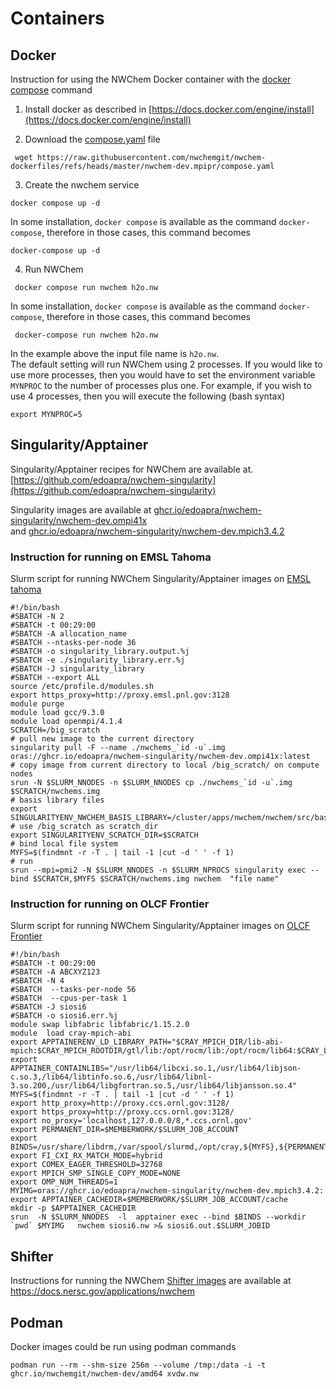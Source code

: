 # Containers

## Docker 

Instruction for using the NWChem Docker container with the [docker compose](https://docs.docker.com/compose) command

1. Install docker  as described in [https://docs.docker.com/engine/install](https://docs.docker.com/engine/install)

2. Download the [compose.yaml](https://raw.githubusercontent.com/nwchemgit/nwchem-dockerfiles/refs/heads/master/nwchem-dev.mpipr/compose.yaml) file
 
```
 wget https://raw.githubusercontent.com/nwchemgit/nwchem-dockerfiles/refs/heads/master/nwchem-dev.mpipr/compose.yaml
```

3. Create the nwchem service
``` 
docker compose up -d
```
In some installation, `docker compose` is available as the command `docker-compose`, therefore in those cases, this command becomes
``` 
docker-compose up -d
```

4. Run NWChem
 
``` 
 docker compose run nwchem h2o.nw
```
In some installation, `docker compose` is available as the command `docker-compose`, therefore in those cases, this command becomes
``` 
 docker-compose run nwchem h2o.nw
```


In the example above the input file name is `h2o.nw`.   
The default setting will run NWChem using 2 processes.
If you would like to use more processes,
then you would have to set the environment variable `MYNPROC` to the number of processes plus one.
For example, if you wish to use 4 processes, then you will execute the following (bash syntax)
```
export MYNPROC=5
```


## Singularity/Apptainer

Singularity/Apptainer recipes for NWChem are available at.  
[https://github.com/edoapra/nwchem-singularity](https://github.com/edoapra/nwchem-singularity)

Singularity images are available at 
[ghcr.io/edoapra/nwchem-singularity/nwchem-dev.ompi41x](https://ghcr.io/edoapra/nwchem-singularity/nwchem-dev.ompi41x)  
and 
[ghcr.io/edoapra/nwchem-singularity/nwchem-dev.mpich3.4.2](https://ghcr.io/edoapra/nwchem-singularity/nwchem-dev.mpich3.4.2)


### Instruction for running on EMSL Tahoma

Slurm script for running NWChem Singularity/Apptainer images on [EMSL tahoma](https://www.emsl.pnnl.gov/MSC/UserGuide/tahoma/tahoma_overview.html)

```
#!/bin/bash
#SBATCH -N 2
#SBATCH -t 00:29:00
#SBATCH -A allocation_name
#SBATCH --ntasks-per-node 36
#SBATCH -o singularity_library.output.%j
#SBATCH -e ./singularity_library.err.%j
#SBATCH -J singularity_library
#SBATCH --export ALL
source /etc/profile.d/modules.sh
export https_proxy=http://proxy.emsl.pnl.gov:3128
module purge
module load gcc/9.3.0
module load openmpi/4.1.4
SCRATCH=/big_scratch
# pull new image to the current directory
singularity pull -F --name ./nwchems_`id -u`.img oras://ghcr.io/edoapra/nwchem-singularity/nwchem-dev.ompi41x:latest
# copy image from current directory to local /big_scratch/ on compute nodes
srun -N $SLURM_NNODES -n $SLURM_NNODES cp ./nwchems_`id -u`.img $SCRATCH/nwchems.img
# basis library files
export SINGULARITYENV_NWCHEM_BASIS_LIBRARY=/cluster/apps/nwchem/nwchem/src/basis/libraries/
# use /big_scratch as scratch_dir
export SINGULARITYENV_SCRATCH_DIR=$SCRATCH
# bind local file system
MYFS=$(findmnt -r -T . | tail -1 |cut -d ' ' -f 1)
# run
srun --mpi=pmi2 -N $SLURM_NNODES -n $SLURM_NPROCS singularity exec --bind $SCRATCH,$MYFS $SCRATCH/nwchems.img nwchem  "file name"
```

### Instruction for running on OLCF Frontier

Slurm script for running NWChem Singularity/Apptainer images on [OLCF Frontier](https://docs.olcf.ornl.gov/systems/frontier_user_guide.html)

```
#!/bin/bash
#SBATCH -t 00:29:00
#SBATCH -A ABCXYZ123
#SBATCH -N 4
#SBATCH  --tasks-per-node 56
#SBATCH  --cpus-per-task 1
#SBATCH -J siosi6
#SBATCH -o siosi6.err.%j
module swap libfabric libfabric/1.15.2.0
module  load cray-mpich-abi
export APPTAINERENV_LD_LIBRARY_PATH="$CRAY_MPICH_DIR/lib-abi-mpich:$CRAY_MPICH_ROOTDIR/gtl/lib:/opt/rocm/lib:/opt/rocm/lib64:$CRAY_LD_LIBRARY_PATH:$LD_LIBRARY_PATH:/opt/cray/pe/lib64:$HIP_LIB_PATH:/opt/cray/pe/gcc/11.2.0/snos/lib64:/opt/cray/xpmem/default/lib64"
export APPTAINER_CONTAINLIBS="/usr/lib64/libcxi.so.1,/usr/lib64/libjson-c.so.3,/lib64/libtinfo.so.6,/usr/lib64/libnl-3.so.200,/usr/lib64/libgfortran.so.5,/usr/lib64/libjansson.so.4"
MYFS=$(findmnt -r -T . | tail -1 |cut -d ' ' -f 1)
export http_proxy=http://proxy.ccs.ornl.gov:3128/
export https_proxy=http://proxy.ccs.ornl.gov:3128/
export no_proxy='localhost,127.0.0.0/8,*.ccs.ornl.gov'
export PERMANENT_DIR=$MEMBERWORK/$SLURM_JOB_ACCOUNT
export BINDS=/usr/share/libdrm,/var/spool/slurmd,/opt/cray,${MYFS},${PERMANENT_DIR}
export FI_CXI_RX_MATCH_MODE=hybrid
export COMEX_EAGER_THRESHOLD=32768
export MPICH_SMP_SINGLE_COPY_MODE=NONE
export OMP_NUM_THREADS=1
MYIMG=oras://ghcr.io/edoapra/nwchem-singularity/nwchem-dev.mpich3.4.2:
export APPTAINER_CACHEDIR=$MEMBERWORK/$SLURM_JOB_ACCOUNT/cache
mkdir -p $APPTAINER_CACHEDIR
srun  -N $SLURM_NNODES  -l  apptainer exec --bind $BINDS --workdir `pwd` $MYIMG   nwchem siosi6.nw >& siosi6.out.$SLURM_JOBID
```

## Shifter 

Instructions for running the NWChem [Shifter images](https://docs.nersc.gov/applications/nwchem/) are available at https://docs.nersc.gov/applications/nwchem

## Podman

Docker images could be run using podman commands
```
podman run --rm --shm-size 256m --volume /tmp:/data -i -t ghcr.io/nwchemgit/nwchem-dev/amd64 xvdw.nw
```
